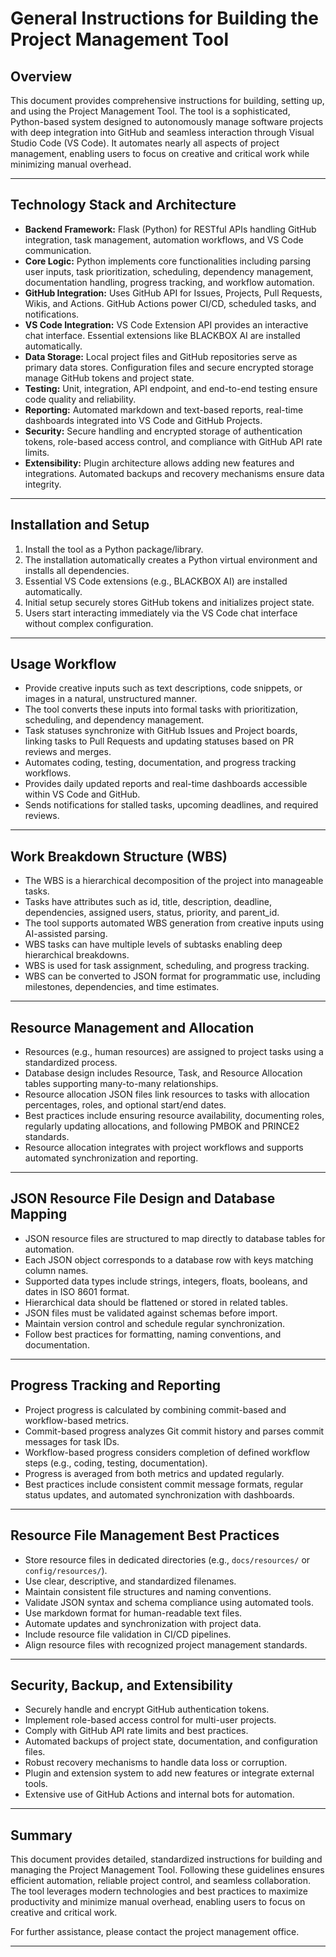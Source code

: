 # General Instructions for Building the Project Management Tool

## Overview

This document provides comprehensive instructions for building, setting up, and using the Project Management Tool. The tool is a sophisticated, Python-based system designed to autonomously manage software projects with deep integration into GitHub and seamless interaction through Visual Studio Code (VS Code). It automates nearly all aspects of project management, enabling users to focus on creative and critical work while minimizing manual overhead.

---

## Technology Stack and Architecture

- **Backend Framework:** Flask (Python) for RESTful APIs handling GitHub integration, task management, automation workflows, and VS Code communication.
- **Core Logic:** Python implements core functionalities including parsing user inputs, task prioritization, scheduling, dependency management, documentation handling, progress tracking, and workflow automation.
- **GitHub Integration:** Uses GitHub API for Issues, Projects, Pull Requests, Wikis, and Actions. GitHub Actions power CI/CD, scheduled tasks, and notifications.
- **VS Code Integration:** VS Code Extension API provides an interactive chat interface. Essential extensions like BLACKBOX AI are installed automatically.
- **Data Storage:** Local project files and GitHub repositories serve as primary data stores. Configuration files and secure encrypted storage manage GitHub tokens and project state.
- **Testing:** Unit, integration, API endpoint, and end-to-end testing ensure code quality and reliability.
- **Reporting:** Automated markdown and text-based reports, real-time dashboards integrated into VS Code and GitHub Projects.
- **Security:** Secure handling and encrypted storage of authentication tokens, role-based access control, and compliance with GitHub API rate limits.
- **Extensibility:** Plugin architecture allows adding new features and integrations. Automated backups and recovery mechanisms ensure data integrity.

---

## Installation and Setup

1. Install the tool as a Python package/library.
2. The installation automatically creates a Python virtual environment and installs all dependencies.
3. Essential VS Code extensions (e.g., BLACKBOX AI) are installed automatically.
4. Initial setup securely stores GitHub tokens and initializes project state.
5. Users start interacting immediately via the VS Code chat interface without complex configuration.

---

## Usage Workflow

- Provide creative inputs such as text descriptions, code snippets, or images in a natural, unstructured manner.
- The tool converts these inputs into formal tasks with prioritization, scheduling, and dependency management.
- Task statuses synchronize with GitHub Issues and Project boards, linking tasks to Pull Requests and updating statuses based on PR reviews and merges.
- Automates coding, testing, documentation, and progress tracking workflows.
- Provides daily updated reports and real-time dashboards accessible within VS Code and GitHub.
- Sends notifications for stalled tasks, upcoming deadlines, and required reviews.

---

## Work Breakdown Structure (WBS)

- The WBS is a hierarchical decomposition of the project into manageable tasks.
- Tasks have attributes such as id, title, description, deadline, dependencies, assigned users, status, priority, and parent_id.
- The tool supports automated WBS generation from creative inputs using AI-assisted parsing.
- WBS tasks can have multiple levels of subtasks enabling deep hierarchical breakdowns.
- WBS is used for task assignment, scheduling, and progress tracking.
- WBS can be converted to JSON format for programmatic use, including milestones, dependencies, and time estimates.

---

## Resource Management and Allocation

- Resources (e.g., human resources) are assigned to project tasks using a standardized process.
- Database design includes Resource, Task, and Resource Allocation tables supporting many-to-many relationships.
- Resource allocation JSON files link resources to tasks with allocation percentages, roles, and optional start/end dates.
- Best practices include ensuring resource availability, documenting roles, regularly updating allocations, and following PMBOK and PRINCE2 standards.
- Resource allocation integrates with project workflows and supports automated synchronization and reporting.

---

## JSON Resource File Design and Database Mapping

- JSON resource files are structured to map directly to database tables for automation.
- Each JSON object corresponds to a database row with keys matching column names.
- Supported data types include strings, integers, floats, booleans, and dates in ISO 8601 format.
- Hierarchical data should be flattened or stored in related tables.
- JSON files must be validated against schemas before import.
- Maintain version control and schedule regular synchronization.
- Follow best practices for formatting, naming conventions, and documentation.

---

## Progress Tracking and Reporting

- Project progress is calculated by combining commit-based and workflow-based metrics.
- Commit-based progress analyzes Git commit history and parses commit messages for task IDs.
- Workflow-based progress considers completion of defined workflow steps (e.g., coding, testing, documentation).
- Progress is averaged from both metrics and updated regularly.
- Best practices include consistent commit message formats, regular status updates, and automated synchronization with dashboards.

---

## Resource File Management Best Practices

- Store resource files in dedicated directories (e.g., `docs/resources/` or `config/resources/`).
- Use clear, descriptive, and standardized filenames.
- Maintain consistent file structures and naming conventions.
- Validate JSON syntax and schema compliance using automated tools.
- Use markdown format for human-readable text files.
- Automate updates and synchronization with project data.
- Include resource file validation in CI/CD pipelines.
- Align resource files with recognized project management standards.

---

## Security, Backup, and Extensibility

- Securely handle and encrypt GitHub authentication tokens.
- Implement role-based access control for multi-user projects.
- Comply with GitHub API rate limits and best practices.
- Automated backups of project state, documentation, and configuration files.
- Robust recovery mechanisms to handle data loss or corruption.
- Plugin and extension system to add new features or integrate external tools.
- Extensive use of GitHub Actions and internal bots for automation.

---

## Summary

This document provides detailed, standardized instructions for building and managing the Project Management Tool. Following these guidelines ensures efficient automation, reliable project control, and seamless collaboration. The tool leverages modern technologies and best practices to maximize productivity and minimize manual overhead, enabling users to focus on creative and critical work.

For further assistance, please contact the project management office.

---
